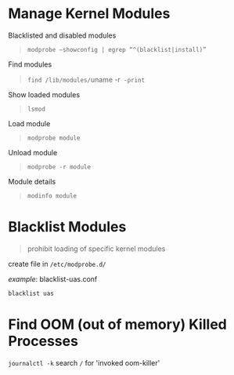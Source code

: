 # Manage Kernel Modules
Blacklisted and disabled modules
>`modprobe –showconfig | egrep “^(blacklist|install)”`

Find modules
>`find /lib/modules/`uname -r` -print`

Show loaded modules
>`lsmod`

Load module
>`modprobe module`

Unload module
>`modprobe -r module`

Module details
>`modinfo module`

# Blacklist Modules
> prohibit loading of specific kernel modules

create file in `/etc/modprobe.d/`

*example*: 
blacklist-uas.conf
```
blacklist uas
```

# Find OOM (out of memory) Killed Processes
`journalctl -k` search `/` for 'invoked oom-killer'
